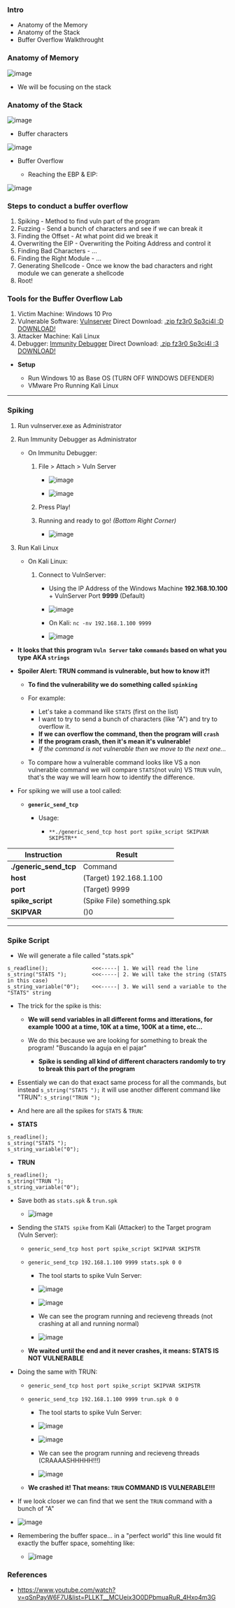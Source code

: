 
### Intro

- Anatomy of the Memory
- Anatomy of the Stack
- Buffer Overflow Walkthrought

### Anatomy of Memory

![image](https://user-images.githubusercontent.com/94720207/169180891-ba8923c4-2493-4ec7-b1b9-00f7d41c9e7c.png)

- We will be focusing on the stack

### Anatomy of the Stack

![image](https://user-images.githubusercontent.com/94720207/169181017-6f10103d-2a74-4fc3-8019-c58f75f6c460.png)

- Buffer characters

![image](https://user-images.githubusercontent.com/94720207/169181180-421ba203-1f62-43f9-b4f8-a3e3f447bcd5.png)

- Buffer Overflow

    - Reaching the EBP & EIP:
      
![image](https://user-images.githubusercontent.com/94720207/169181279-72b722a1-fb3f-4e3b-af8f-e06b649d71d2.png)

### Steps to conduct a buffer overflow

1. Spiking - Method to find vuln part of the program
2. Fuzzing - Send a bunch of characters and see if we can break it
3. Finding the Offset - At what point did we break it
4. Overwriting the EIP - Overwriting the Poiting Address and control it
5. Finding Bad Characters - ...
6. Finding the Right Module - ...
7. Generating Shellcode - Once we know the bad characters and right module we can generate a shellcode
8. Root!

### Tools for the Buffer Overflow Lab

1. Victim Machine: Windows 10 Pro
2. Vulnerable Software: [Vulnserver](https://github.com/stephenbradshaw/vulnserver) Direct Download: [.zip fz3r0 Sp3ci4l :D DOWNLOAD!](https://github.com/Fz3r0/Fz3r0/files/8721984/vulnserver.zip)
3. Attacker Machine: Kali Linux
4. Debugger: [Immunity Debugger](https://debugger.immunityinc.com/ID_register.py) Direct Download: [.zip fz3r0 Sp3ci4l :3 DOWNLOAD!](https://github.com/Fz3r0/Fz3r0/files/8722812/immunity.debugger.zip)

- **Setup**
    
    - Run Windows 10 as Base OS (TURN OFF WINDOWS DEFENDER)
    - VMware Pro Running Kali Linux

---

### Spiking

1. Run vulnserver.exe as Administrator
2. Run Immunity Debugger as Administrator

    - On Immunitu Debugger:

        1. File > Attach > Vuln Server 
            - ![image](https://user-images.githubusercontent.com/94720207/169189657-1fc8ab40-54e7-4323-81af-f6dbb9897d29.png)

            - ![image](https://user-images.githubusercontent.com/94720207/169189603-5ebfccbf-18e9-4439-86d4-aa79ebd7cbc4.png)
        2. Press Play!
        3. Running and ready to go! _(Bottom Right Corner)_
       
            - ![image](https://user-images.githubusercontent.com/94720207/169189986-6b8b761f-a087-4c14-90c2-e9d21eff2a81.png)

3. Run Kali Linux

    - On Kali Linux:

        1. Connect to VulnServer:
        
            - Using the IP Address of the Windows Machine **192.168.10.100** + VulnServer Port **9999** (Default)
            
            - ![image](https://user-images.githubusercontent.com/94720207/169188519-02fab4e5-91e4-4272-a788-9239ad878c4a.png)
           
            - On Kali: `nc -nv 192.168.1.100 9999`
            
            - ![image](https://user-images.githubusercontent.com/94720207/169188968-e1437e10-af9f-4077-a6a7-8356bfe557e4.png)

- **It looks that this program `Vuln Server` take `commands` based on what you type AKA `strings`**

- **Spoiler Alert: TRUN command is vulnerable, but how to know it?!**

    - **To find the vulnerability we do something called `spinking`**
    
    - For example:
    
        - Let's take a command like `STATS` (first on the list)
        - I want to try to send a bunch of characters (like "A") and try to overflow it. 
        - **If we can overflow the command, then the program will `crash`** 
        - **If the program crash, then it's mean it's vulnerable!**
        - _If the command is not vulnerable then we move to the next one..._
    
    - To compare how a vulnerable command looks like VS a non vulnerable command we will compare `STATS`(not vuln) VS `TRUN` vuln, that's the way we will learn how to identify the difference. 

- For spiking we will use a tool called:

    - **`generic_send_tcp`** 

        - Usage:
        
            - `**./generic_send_tcp host port spike_script SKIPVAR SKIPSTR**`
            
| **Instruction**        | **Result**                 |
|------------------------|----------------------------|
| **./generic_send_tcp** | Command                    |
| **host**               | (Target) 192.168.1.100     |
| **port**               | (Target) 9999              |
| **spike_script**       | (Spike File) something.spk |
| **SKIPVAR**            | ()0                        |

---

### Spike Script

- We will generate a file called "stats.spk"

```
s_readline();              <<<-----| 1. We will read the line
s_string("STATS ");        <<<-----| 2. We will take the string (STATS in this case)
s_string_variable("0");    <<<-----| 3. We will send a variable to the "STATS" string
```

- The trick for the spike is this:
    
    - **We will send variables in all different forms and itterations, for example 1000 at a time, 10K at a time, 100K at a time, etc...** 
    - We do this because we are looking for something to break the program! "Buscando la aguja en el pajar"
    
        - **Spike is sending all kind of different characters randomly to try to break this part of the program**

- Essentialy we can do that exact same process for all the commands, but instead `s_string("STATS ");` it will use another different command like "TRUN": `s_string("TRUN ");` 

- And here are all the spikes for `STATS` & `TRUN`:

- **STATS**

``` 
s_readline();
s_string("STATS ");
s_string_variable("0");
``` 

- **TRUN**

``` 
s_readline();
s_string("TRUN ");
s_string_variable("0");
``` 

- Save both as `stats.spk` & `trun.spk`

    - ![image](https://user-images.githubusercontent.com/94720207/169211415-d71051aa-2aa2-4955-a50c-c959b4e49dde.png)

- Sending the `STATS spike` from Kali (Attacker) to the Target program (Vuln Server):

    - `generic_send_tcp host port spike_script SKIPVAR SKIPSTR`
    
    - `generic_send_tcp 192.168.1.100 9999 stats.spk 0 0`
    
        - The tool starts to spike Vuln Server:
        
        - ![image](https://user-images.githubusercontent.com/94720207/169212389-fa99d1f6-d8e8-4a62-bdaa-d944fd3a3fa6.png)
        
        - ![image](https://user-images.githubusercontent.com/94720207/169218143-3a9dec2d-88fa-477d-9f05-c6f5a6ffce6b.png)
        
        - We can see the program running and recieveng threads (not crashing at all and running normal)
        
        - ![image](https://user-images.githubusercontent.com/94720207/169212162-686702c2-75f5-4c72-a2cc-9d0666ef3a89.png)

    - **We waited until the end and it never crashes, it means: STATS IS NOT VULNERABLE**
 
- Doing the same with TRUN: 

    - `generic_send_tcp host port spike_script SKIPVAR SKIPSTR`
    
    - `generic_send_tcp 192.168.1.100 9999 trun.spk 0 0`

        - The tool starts to spike Vuln Server:
        
        - ![image](https://user-images.githubusercontent.com/94720207/169216745-aa7f7fe6-a98b-4469-9434-b9d9e258ef45.png)
        
        - ![image](https://user-images.githubusercontent.com/94720207/169216923-7ebf1fc5-b09f-4fa6-bd7f-ade0696143f7.png)

        - We can see the program running and recieveng threads (CRAAAASHHHHH!!!)
        
        - ![image](https://user-images.githubusercontent.com/94720207/169217034-ed973f4b-51c5-4c7d-bc69-e267b0ab93ba.png)

    - **We crashed it! That means: `TRUN` COMMAND IS VULNERABLE!!!**
    
- If we look closer we can find that we sent the `TRUN` command with a bunch of "A" 

- ![image](https://user-images.githubusercontent.com/94720207/169217335-2e20e09b-ef9b-417e-95cb-6f08ae53433b.png)

- Remembering the buffer space... in a "perfect world" this line would fit exactly the buffer space, somehting like:

    - ![image](https://user-images.githubusercontent.com/94720207/169217774-48ace48e-464e-4b4f-9e08-55412013c909.png)









### References

- https://www.youtube.com/watch?v=qSnPayW6F7U&list=PLLKT__MCUeix3O0DPbmuaRuR_4Hxo4m3G
